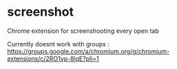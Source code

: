 # screenshot
Chrome extension for screenshooting every open tab

Currently doesnt work with groups : https://groups.google.com/a/chromium.org/g/chromium-extensions/c/2RO1vp-8lqE?pli=1
